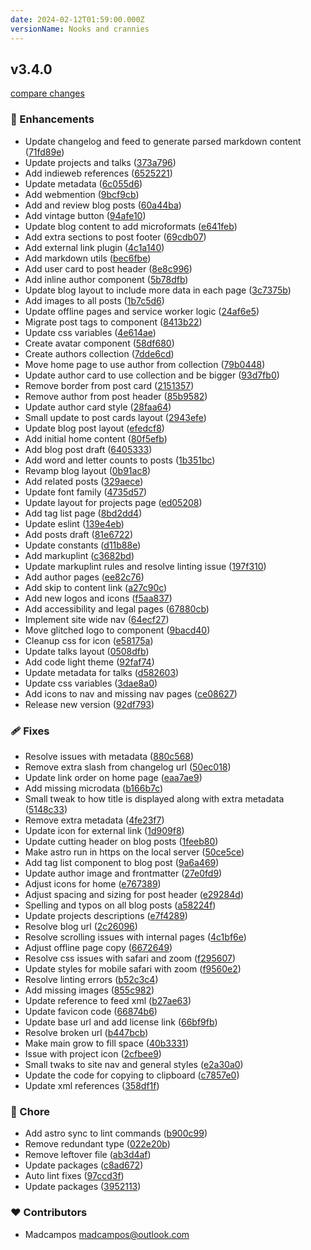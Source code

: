 ```yaml
---
date: 2024-02-12T01:59:00.000Z
versionName: Nooks and crannies
---
```


## v3.4.0

[compare changes](https://github.com/madcampos/madcampos.github.io/compare/v3.3.0...v3.4.0)

### 🚀 Enhancements

- Update changelog and feed to generate parsed markdown content ([71fd89e](https://github.com/madcampos/madcampos.github.io/commit/71fd89e))
- Update projects and talks ([373a796](https://github.com/madcampos/madcampos.github.io/commit/373a796))
- Add indieweb references ([6525221](https://github.com/madcampos/madcampos.github.io/commit/6525221))
- Update metadata ([6c055d6](https://github.com/madcampos/madcampos.github.io/commit/6c055d6))
- Add webmention ([9bcf9cb](https://github.com/madcampos/madcampos.github.io/commit/9bcf9cb))
- Add and review blog posts ([60a44ba](https://github.com/madcampos/madcampos.github.io/commit/60a44ba))
- Add vintage button ([94afe10](https://github.com/madcampos/madcampos.github.io/commit/94afe10))
- Update blog content to add microformats ([e641feb](https://github.com/madcampos/madcampos.github.io/commit/e641feb))
- Add extra sections to post footer ([69cdb07](https://github.com/madcampos/madcampos.github.io/commit/69cdb07))
- Add external link plugin ([4c1a140](https://github.com/madcampos/madcampos.github.io/commit/4c1a140))
- Add markdown utils ([bec6fbe](https://github.com/madcampos/madcampos.github.io/commit/bec6fbe))
- Add user card to post header ([8e8c996](https://github.com/madcampos/madcampos.github.io/commit/8e8c996))
- Add inline author component ([5b78dfb](https://github.com/madcampos/madcampos.github.io/commit/5b78dfb))
- Update blog layout to include more data in each page ([3c7375b](https://github.com/madcampos/madcampos.github.io/commit/3c7375b))
- Add images to all posts ([1b7c5d6](https://github.com/madcampos/madcampos.github.io/commit/1b7c5d6))
- Update offline pages and service worker logic ([24af6e5](https://github.com/madcampos/madcampos.github.io/commit/24af6e5))
- Migrate post tags to component ([8413b22](https://github.com/madcampos/madcampos.github.io/commit/8413b22))
- Update css variables ([4e614ae](https://github.com/madcampos/madcampos.github.io/commit/4e614ae))
- Create avatar component ([58df680](https://github.com/madcampos/madcampos.github.io/commit/58df680))
- Create authors collection ([7dde6cd](https://github.com/madcampos/madcampos.github.io/commit/7dde6cd))
- Move home page to use author from collection ([79b0448](https://github.com/madcampos/madcampos.github.io/commit/79b0448))
- Update author card to use collection and be bigger ([93d7fb0](https://github.com/madcampos/madcampos.github.io/commit/93d7fb0))
- Remove border from post card ([2151357](https://github.com/madcampos/madcampos.github.io/commit/2151357))
- Remove author from post header ([85b9582](https://github.com/madcampos/madcampos.github.io/commit/85b9582))
- Update author card style ([28faa64](https://github.com/madcampos/madcampos.github.io/commit/28faa64))
- Small update to post cards layout ([2943efe](https://github.com/madcampos/madcampos.github.io/commit/2943efe))
- Update blog post layout ([efedcf8](https://github.com/madcampos/madcampos.github.io/commit/efedcf8))
- Add initial home content ([80f5efb](https://github.com/madcampos/madcampos.github.io/commit/80f5efb))
- Add blog post draft ([6405333](https://github.com/madcampos/madcampos.github.io/commit/6405333))
- Add word and letter counts to posts ([1b351bc](https://github.com/madcampos/madcampos.github.io/commit/1b351bc))
- Revamp blog layout ([0b91ac8](https://github.com/madcampos/madcampos.github.io/commit/0b91ac8))
- Add related posts ([329aece](https://github.com/madcampos/madcampos.github.io/commit/329aece))
- Update font family ([4735d57](https://github.com/madcampos/madcampos.github.io/commit/4735d57))
- Update layout for projects page ([ed05208](https://github.com/madcampos/madcampos.github.io/commit/ed05208))
- Add tag list page ([8bd2dd4](https://github.com/madcampos/madcampos.github.io/commit/8bd2dd4))
- Update eslint ([139e4eb](https://github.com/madcampos/madcampos.github.io/commit/139e4eb))
- Add posts draft ([81e6722](https://github.com/madcampos/madcampos.github.io/commit/81e6722))
- Update constants ([d11b88e](https://github.com/madcampos/madcampos.github.io/commit/d11b88e))
- Add markuplint ([c3682bd](https://github.com/madcampos/madcampos.github.io/commit/c3682bd))
- Update markuplint rules and resolve linting issue ([197f310](https://github.com/madcampos/madcampos.github.io/commit/197f310))
- Add author pages ([ee82c76](https://github.com/madcampos/madcampos.github.io/commit/ee82c76))
- Add skip to content link ([a27c90c](https://github.com/madcampos/madcampos.github.io/commit/a27c90c))
- Add new logos and icons ([f5aa837](https://github.com/madcampos/madcampos.github.io/commit/f5aa837))
- Add accessibility and legal pages ([67880cb](https://github.com/madcampos/madcampos.github.io/commit/67880cb))
- Implement site wide nav ([64ecf27](https://github.com/madcampos/madcampos.github.io/commit/64ecf27))
- Move glitched logo to component ([9bacd40](https://github.com/madcampos/madcampos.github.io/commit/9bacd40))
- Cleanup css for icon ([e58175a](https://github.com/madcampos/madcampos.github.io/commit/e58175a))
- Update talks layout ([0508dfb](https://github.com/madcampos/madcampos.github.io/commit/0508dfb))
- Add code light theme ([92faf74](https://github.com/madcampos/madcampos.github.io/commit/92faf74))
- Update metadata for talks ([d582603](https://github.com/madcampos/madcampos.github.io/commit/d582603))
- Update css variables ([3dae8a0](https://github.com/madcampos/madcampos.github.io/commit/3dae8a0))
- Add icons to nav and missing nav pages ([ce08627](https://github.com/madcampos/madcampos.github.io/commit/ce08627))
- Release new version ([92df793](https://github.com/madcampos/madcampos.github.io/commit/92df793))

### 🩹 Fixes

- Resolve issues with metadata ([880c568](https://github.com/madcampos/madcampos.github.io/commit/880c568))
- Remove extra slash from changelog url ([50ec018](https://github.com/madcampos/madcampos.github.io/commit/50ec018))
- Update link order on home page ([eaa7ae9](https://github.com/madcampos/madcampos.github.io/commit/eaa7ae9))
- Add missing microdata ([b166b7c](https://github.com/madcampos/madcampos.github.io/commit/b166b7c))
- Small tweak to how title is displayed along with extra metadata ([5148c33](https://github.com/madcampos/madcampos.github.io/commit/5148c33))
- Remove extra metadata ([4fe23f7](https://github.com/madcampos/madcampos.github.io/commit/4fe23f7))
- Update icon for external link ([1d909f8](https://github.com/madcampos/madcampos.github.io/commit/1d909f8))
- Update cutting header on blog posts ([1feeb80](https://github.com/madcampos/madcampos.github.io/commit/1feeb80))
- Make astro run in https on the local server ([50ce5ce](https://github.com/madcampos/madcampos.github.io/commit/50ce5ce))
- Add tag list component to blog post ([9a6a469](https://github.com/madcampos/madcampos.github.io/commit/9a6a469))
- Update author image and frontmatter ([27e0fd9](https://github.com/madcampos/madcampos.github.io/commit/27e0fd9))
- Adjust icons for home ([e767389](https://github.com/madcampos/madcampos.github.io/commit/e767389))
- Adjust spacing and sizing for post header ([e29284d](https://github.com/madcampos/madcampos.github.io/commit/e29284d))
- Spelling and typos on all blog posts ([a58224f](https://github.com/madcampos/madcampos.github.io/commit/a58224f))
- Update projects descriptions ([e7f4289](https://github.com/madcampos/madcampos.github.io/commit/e7f4289))
- Resolve blog url ([2c26096](https://github.com/madcampos/madcampos.github.io/commit/2c26096))
- Resolve scrolling issues with internal pages ([4c1bf6e](https://github.com/madcampos/madcampos.github.io/commit/4c1bf6e))
- Adjust offline page copy ([6672649](https://github.com/madcampos/madcampos.github.io/commit/6672649))
- Resolve css issues with safari and zoom ([f295607](https://github.com/madcampos/madcampos.github.io/commit/f295607))
- Update styles for mobile safari with zoom ([f9560e2](https://github.com/madcampos/madcampos.github.io/commit/f9560e2))
- Resolve linting errors ([b52c3c4](https://github.com/madcampos/madcampos.github.io/commit/b52c3c4))
- Add missing images ([855c982](https://github.com/madcampos/madcampos.github.io/commit/855c982))
- Update reference to feed xml ([b27ae63](https://github.com/madcampos/madcampos.github.io/commit/b27ae63))
- Update favicon code ([66874b6](https://github.com/madcampos/madcampos.github.io/commit/66874b6))
- Update base url and add license link ([66bf9fb](https://github.com/madcampos/madcampos.github.io/commit/66bf9fb))
- Resolve broken url ([b447bcb](https://github.com/madcampos/madcampos.github.io/commit/b447bcb))
- Make main grow to fill space ([40b3331](https://github.com/madcampos/madcampos.github.io/commit/40b3331))
- Issue with project icon ([2cfbee9](https://github.com/madcampos/madcampos.github.io/commit/2cfbee9))
- Small twaks to site nav and general styles ([e2a30a0](https://github.com/madcampos/madcampos.github.io/commit/e2a30a0))
- Update the code for copying to clipboard ([c7857e0](https://github.com/madcampos/madcampos.github.io/commit/c7857e0))
- Update xml references ([358df1f](https://github.com/madcampos/madcampos.github.io/commit/358df1f))

### 🏡 Chore

- Add astro sync to lint commands ([b900c99](https://github.com/madcampos/madcampos.github.io/commit/b900c99))
- Remove redundant type ([022e20b](https://github.com/madcampos/madcampos.github.io/commit/022e20b))
- Remove leftover file ([ab3d4af](https://github.com/madcampos/madcampos.github.io/commit/ab3d4af))
- Update packages ([c8ad672](https://github.com/madcampos/madcampos.github.io/commit/c8ad672))
- Auto lint fixes ([97ccd3f](https://github.com/madcampos/madcampos.github.io/commit/97ccd3f))
- Update packages ([3952113](https://github.com/madcampos/madcampos.github.io/commit/3952113))

### ❤️ Contributors

- Madcampos <madcampos@outlook.com>
